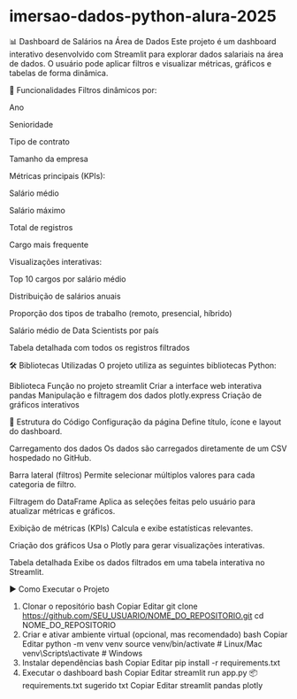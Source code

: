 # imersao-dados-python-alura-2025

📊 Dashboard de Salários na Área de Dados
Este projeto é um dashboard interativo desenvolvido com Streamlit para explorar dados salariais na área de dados.
O usuário pode aplicar filtros e visualizar métricas, gráficos e tabelas de forma dinâmica.

🚀 Funcionalidades
Filtros dinâmicos por:

Ano

Senioridade

Tipo de contrato

Tamanho da empresa

Métricas principais (KPIs):

Salário médio

Salário máximo

Total de registros

Cargo mais frequente

Visualizações interativas:

Top 10 cargos por salário médio

Distribuição de salários anuais

Proporção dos tipos de trabalho (remoto, presencial, híbrido)

Salário médio de Data Scientists por país

Tabela detalhada com todos os registros filtrados

🛠 Bibliotecas Utilizadas
O projeto utiliza as seguintes bibliotecas Python:

Biblioteca	Função no projeto
streamlit	Criar a interface web interativa
pandas	Manipulação e filtragem dos dados
plotly.express	Criação de gráficos interativos

📂 Estrutura do Código
Configuração da página
Define título, ícone e layout do dashboard.

Carregamento dos dados
Os dados são carregados diretamente de um CSV hospedado no GitHub.

Barra lateral (filtros)
Permite selecionar múltiplos valores para cada categoria de filtro.

Filtragem do DataFrame
Aplica as seleções feitas pelo usuário para atualizar métricas e gráficos.

Exibição de métricas (KPIs)
Calcula e exibe estatísticas relevantes.

Criação dos gráficos
Usa o Plotly para gerar visualizações interativas.

Tabela detalhada
Exibe os dados filtrados em uma tabela interativa no Streamlit.

▶️ Como Executar o Projeto
1. Clonar o repositório
bash
Copiar
Editar
git clone https://github.com/SEU_USUARIO/NOME_DO_REPOSITORIO.git
cd NOME_DO_REPOSITORIO
2. Criar e ativar ambiente virtual (opcional, mas recomendado)
bash
Copiar
Editar
python -m venv venv
source venv/bin/activate  # Linux/Mac
venv\Scripts\activate     # Windows
3. Instalar dependências
bash
Copiar
Editar
pip install -r requirements.txt
4. Executar o dashboard
bash
Copiar
Editar
streamlit run app.py
📦 requirements.txt sugerido
txt
Copiar
Editar
streamlit
pandas
plotly
